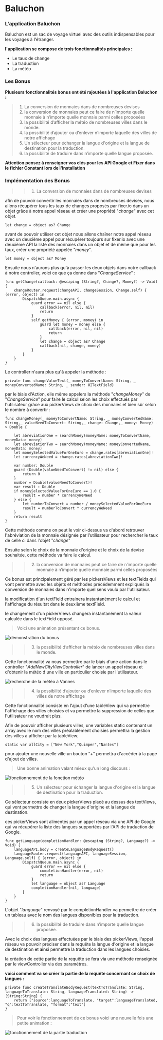 #  Baluchon

### L'application Baluchon
Baluchon est un sac de voyage virtuel avec des outils indispensables pour les voyages à l'étranger.

**l'application se compose de trois fonctionnalités principales :**
* Le taux de change
* La traduction
* La météo
### Les Bonus
**Plusieurs fonctionnalités bonus ont été rajoutées à l'application Baluchon :**

> 1. La conversion de monnaies dans de nombreuses devises
> 2. la conversion de monnaies peut ce faire de n’importe quelle monnaie à n’importe quelle monnaie parmi celles proposées
> 3. la possibilité d’afficher la météo de nombreuses villes dans le monde.
> 4. la possibilité d’ajouter ou d’enlever n’importe laquelle des villes de notre affichage
> 5. Un sélecteur pour échanger la langue d'origine et la langue de destination pour la traduction.
> 6. la possibilité de traduire dans n’importe quelle langue proposée.

**Attention pensez à renseigner vos clés pour les API Google et Fixer dans le fichier Constant lors de l'installation**

### Implémentation des Bonus

>> 1. La conversion de monnaies dans de nombreuses devises

afin de pouvoir convertir les monnaies dans de nombreuses devises, nous allons récupérer tous les taux de changes proposés par fixer.io dans un objet grâce à notre appel réseau et créer une propriété "*change*" avec cet objet.

    let change = object as? Change

avant de pouvoir utiliser cet objet nous allons chaîner notre appel réseau avec un deuxième appel pour récupérer toujours sur fixer.io avec une deuxième API la liste des monnaies dans un objet et de même que pour les taux, créer une propriété appelée "*money*".

    let money = object as? Money

Ensuite nous n'aurons plus qu'à passer les deux objets dans notre callback à notre controller, voici ce que ça donne dans "*ChangeService*" :

    func getChange(callback: @escaping (String?, Change?, Money?) -> Void) {
        changeRouter.request(changeAPI, changeSession, Change.self) { (error, object) in
            DispatchQueue.main.async {
                guard error == nil else {
                    callback(error, nil, nil)
                    return
                }
                self.getMoney { (error, money) in
                    guard let money = money else {
                        callback(error, nil, nil)
                        return
                    }
                    let change = object as? Change
                    callback(nil, change, money)
                }
            }
        }
    }

Le controller n'aura plus qu'à appeler la méthode :

    private func changeValueText(_ moneyToConvertName: String, _ moneyConvertedName: String, _ sender: UITextField)

par le biais d'Action, elle même appelera la méthode "*changeMoney*" de "*ChangeService*" pour faire le calcul selon les choix effectués par l'utilisateur grâce aux pickerViews de choix des monnaies et bien sûr selon le nombre à convertir :

    func changeMoney(_ moneyToConvertName: String, _ moneyConvertedName: String,_ valueNeedToConvert: String,_ change: Change,_ money: Money) -> Double {

        let abreviationOne = searchMoney(moneyName: moneyToConvertName, moneyData: money)
        let abreviationTwo = searchMoney(moneyName: moneyConvertedName, moneyData: money)
        let moneySelectedValueForOneEuro = change.rates[abreviationOne]!
        let currencyWeNeed = change.rates[abreviationTwo]!

        var number: Double
        guard (Double(valueNeedToConvert) != nil) else {
            return 0
        }
        number = Double(valueNeedToConvert)!
        var result : Double
        if moneySelectedValueForOneEuro == 1.0 {
            result = number * currencyWeNeed
        } else {
            let numberToConvert = number / moneySelectedValueForOneEuro
            result = numberToConvert * currencyWeNeed
        }
        return result
    }

Cette méthode comme on peut le voir ci-dessus va d'abord retrouver l'abréviation de la monnaie désignée par l'utilisateur pour rechercher le taux de celle ci dans l'objet "*change*"

Ensuite selon le choix de la monnaie d'origine et le choix de la devise souhaitée, cette méthode va faire le calcul.


>>  2. la conversion de monnaies peut ce faire de n’importe quelle monnaie à n’importe quelle monnaie parmi celles proposées

Ce bonus est principalement géré par les pickersViews et les textFields qui vont permettre avec les objets et méthodes précédemment expliqués la conversion de monnaies dans n'importe quel sens voulu par l'utilisateur.

la modification d'un textField entrainera instantanément le calcul et l'affichage du résultat dans le deuxième textField.

le changement d'un pickerViews changera instantanément la valeur calculée dans le textField opposé.

> Voici une animation présentant ce bonus.

![démonstration du bonus](ImagesReadme/tauxdechange.gif)


>> 3. la possibilité d’afficher la météo de nombreuses villes dans le monde.

Cette fonctionnalité va nous permettre par le biais d'une action dans le controller "*AddNewCityViewController*" de lancer un appel réseau et d'obtenir la météo d'une ville en particulier choisie par l'utilisateur.

![recherche de la météo à Vannes](ImagesReadme/addNewCity.png)

>> 4. la possibilité d’ajouter ou d’enlever n’importe laquelle des villes de notre affichage

Cette fonctionnalité consiste en l'ajout d'une tableView qui va permettre l'affichage des villes choisies et va permettre la suppression de celles que l'utilisateur ne voudrait plus.

Afin de pouvoir afficher plusieurs villes, une variables static contenant un array avec le nom des villes préalablement choisies permettra la gestion des villes à afficher par la tableView.

    static var allCity = ["New York","Quimper","Nantes"]

pour ajouter une nouvelle ville un bouton "+" permettra d'accéder à la page d'ajout de villes.

> Une bonne animation valant mieux qu'un long discours :

![fonctionnement de la fonction météo](ImagesReadme/weather.gif)


>> 5. Un sélecteur pour échanger la langue d'origine et la langue de destination pour la traduction.

Ce sélecteur consiste en deux pickerViews placé au dessus des textViews, qui vont permettre de changer la langue d'origine et la langue de destination.

ces pickerViews sont alimentés par un appel réseau via une API de Google qui va récupérer la liste des langues supportées par l'API de traduction de Google.

    func getLanguage(completionHandler: @escaping (String?, Language?) -> Void) {
        languageAPI.body = createLanguageBodyRequest()
        languageRouter.request(languageAPI, languageSession, Language.self) { (error, object) in
            DispatchQueue.main.async {
                guard error == nil else {
                    completionHandler(error, nil)
                    return
                }
                let language = object as? Language
                completionHandler(nil, language)
            }
        }
    }

L'objet "*language*" renvoyé par le completionHandler va permettre de créer un tableau avec le nom des langues disponibles pour la traduction.


>> 6. la possibilité de traduire dans n’importe quelle langue proposée.

Avec le choix des langues effectuées par le biais des pickerViews, l'appel réseau va pouvoir préciser dans la requête la langue d'origine et la langue de destination et ainsi permettre la traduction dans les langues choisies.

la création de cette partie de la requête se fera via une méthode renseignée par le viewController via des paramètres.

**voici comment va se créer la partie de la requête concernant ce choix de langues :**

    private func createTranslateBodyRequest(textToTranslate: String, languageToTranslate: String, languageTranslated: String) -> [String:String] {
        return ["source":languageToTranslate, "target":languageTranslated, "q":textToTranslate, "format":"text"]
    }

> Pour voir le fonctionnement de ce bonus voici une nouvelle fois une petite animation :

![fonctionnement de la partie traduction](ImagesReadme/translation.gif)

